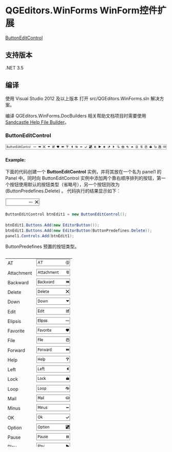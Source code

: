 # QGEditors.WinForms WinForm控件扩展

[ButtonEditControl](#ButtonEditControl)

## 支持版本
.NET 3.5

## 编译
使用 Visual Studio 2012 及以上版本 打开 src/QGEditors.WinForms.sln 解决方案。

编译 QGEditors.WinForms.DocBuilders 相关帮助文档项目时需要使用 [Sandcastle Help File Builder](https://github.com/EWSoftware/SHFB/releases)。


<span id="ButtonEditControl"></span>
### ButtonEditControl
![ButtonEditControl](https://github.com/GuQiangJS/QGEditors.WinForms/blob/master/src/Images/Previews/ButtonEditControl.png?raw=true)

#### Example:

下面的代码创建一个 **ButtonEditControl** 实例，并将其放在一个名为 panel1 的 Panel 中。同时向 ButtonEditControl 实例中添加两个靠右顺序排列的按钮，第一个按钮使用默认的按钮类型（省略号），另一个按钮则改为 (ButtonPredefines.Delete) 。
代码执行的结果显示如下︰

![DEMO](https://github.com/GuQiangJS/QGEditors.WinForms/blob/master/src/Images/Previews/1496652533.png?raw=true)

```C#
ButtonEditControl btnEdit1 = new ButtonEditControl();

btnEdit1.Buttons.Add(new EditorButton());
btnEdit1.Buttons.Add(new EditorButton(ButtonPredefines.Delete));
panel1.Controls.Add(btnEdit1);
```

ButtonPredefines 预置的按钮类型。


<table style="height: 589px; width: 304px" border="0" align="left">
<tbody>
<tr>
<td>AT</td>
<td><img src="https://github.com/GuQiangJS/QGEditors.WinForms/blob/master/src/Images/Previews/AT.png?raw=true"></td>
</tr>
<tr>
<td>Attachment</td>
<td><img src="https://github.com/GuQiangJS/QGEditors.WinForms/blob/master/src/Images/Previews/Attachment.png?raw=true"></td>
</tr>
<tr>
<td>Backward</td>
<td><img src="https://github.com/GuQiangJS/QGEditors.WinForms/blob/master/src/Images/Previews/Backward.png?raw=true"></td>
</tr>
<tr>
<td>Delete</td>
<td><img src="https://github.com/GuQiangJS/QGEditors.WinForms/blob/master/src/Images/Previews/Delete.png?raw=true"></td>
</tr>
<tr>
<td>Down</td>
<td><img src="https://github.com/GuQiangJS/QGEditors.WinForms/blob/master/src/Images/Previews/Down.png?raw=true"></td>
</tr>
<tr>
<td>Edit</td>
<td><img src="https://github.com/GuQiangJS/QGEditors.WinForms/blob/master/src/Images/Previews/Edit.png?raw=true"></td>
</tr>
<tr>
<td>Elipsis</td>
<td><img src="https://github.com/GuQiangJS/QGEditors.WinForms/blob/master/src/Images/Previews/Elipsis.png?raw=true"></td>
</tr>
<tr>
<td>Favorite</td>
<td><img src="https://github.com/GuQiangJS/QGEditors.WinForms/blob/master/src/Images/Previews/Favorite.png?raw=true"></td>
</tr>
<tr>
<td>File</td>
<td><img src="https://github.com/GuQiangJS/QGEditors.WinForms/blob/master/src/Images/Previews/File.png?raw=true"></td>
</tr>
<tr>
<td>Forward</td>
<td><img src="https://github.com/GuQiangJS/QGEditors.WinForms/blob/master/src/Images/Previews/Forward.png?raw=true"></td>
</tr>
<tr>
<td>Help</td>
<td><img src="https://github.com/GuQiangJS/QGEditors.WinForms/blob/master/src/Images/Previews/Help.png?raw=true"></td>
</tr>
<tr>
<td>Left</td>
<td><img src="https://github.com/GuQiangJS/QGEditors.WinForms/blob/master/src/Images/Previews/Left.png?raw=true"></td>
</tr>
<tr>
<td>Lock</td>
<td><img src="https://github.com/GuQiangJS/QGEditors.WinForms/blob/master/src/Images/Previews/Lock.png?raw=true"></td>
</tr>
<tr>
<td>Loop</td>
<td><img src="https://github.com/GuQiangJS/QGEditors.WinForms/blob/master/src/Images/Previews/Loop.png?raw=true"></td>
</tr>
<tr>
<td>Mail</td>
<td><img src="https://github.com/GuQiangJS/QGEditors.WinForms/blob/master/src/Images/Previews/Mail.png?raw=true"></td>
</tr>
<tr>
<td>Minus</td>
<td><img src="https://github.com/GuQiangJS/QGEditors.WinForms/blob/master/src/Images/Previews/Minus.png?raw=true"></td>
</tr>
<tr>
<td>OK</td>
<td><img src="https://github.com/GuQiangJS/QGEditors.WinForms/blob/master/src/Images/Previews/OK.png?raw=true"></td>
</tr>
<tr>
<td>Option</td>
<td><img src="https://github.com/GuQiangJS/QGEditors.WinForms/blob/master/src/Images/Previews/Option.png?raw=true"></td>
</tr>
<tr>
<td>Pause</td>
<td><img src="https://github.com/GuQiangJS/QGEditors.WinForms/blob/master/src/Images/Previews/Pause.png?raw=true"></td>
</tr>
<tr>
<td>Play</td>
<td><img src="https://github.com/GuQiangJS/QGEditors.WinForms/blob/master/src/Images/Previews/Play.png?raw=true"></td>
</tr>
<tr>
<td>Plus</td>
<td><img src="https://github.com/GuQiangJS/QGEditors.WinForms/blob/master/src/Images/Previews/Plus.png?raw=true"></td>
</tr>
<tr>
<td>Redo</td>
<td><img src="https://github.com/GuQiangJS/QGEditors.WinForms/blob/master/src/Images/Previews/Redo.png?raw=true"></td>
</tr>
<tr>
<td>Right</td>
<td><img src="https://github.com/GuQiangJS/QGEditors.WinForms/blob/master/src/Images/Previews/Right.png?raw=true"></td>
</tr>
<tr>
<td>Save</td>
<td><img src="https://github.com/GuQiangJS/QGEditors.WinForms/blob/master/src/Images/Previews/Save.png?raw=true"></td>
</tr>
<tr>
<td>Search</td>
<td><img src="https://github.com/GuQiangJS/QGEditors.WinForms/blob/master/src/Images/Previews/Search.png?raw=true"></td>
</tr>
<tr>
<td>Trash</td>
<td><img src="https://github.com/GuQiangJS/QGEditors.WinForms/blob/master/src/Images/Previews/Trash.png?raw=true"></td>
</tr>
<tr>
<td>Undo</td>
<td><img src="https://github.com/GuQiangJS/QGEditors.WinForms/blob/master/src/Images/Previews/Undo.png?raw=true"></td>
</tr>
<tr>
<td>Unlock</td>
<td><img src="https://github.com/GuQiangJS/QGEditors.WinForms/blob/master/src/Images/Previews/Unlock.png?raw=true"></td>
</tr>
<tr>
<td>Up</td>
<td><img src="https://github.com/GuQiangJS/QGEditors.WinForms/blob/master/src/Images/Previews/Up.png?raw=true"></td>
</tr>
</tbody>
</table>
